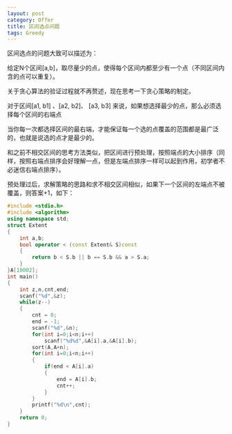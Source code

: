 ```yaml
---
layout: post
category: Offer
title: 区间选点问题
tags: Greedy
---
```


区间选点的问题大致可以描述为： 

给定N个区间[a,b]，取尽量少的点，使得每个区间内都至少有一个点（不同区间内含的点可以重复）。

关于贪心算法的验证过程就不再赘述，现在思考一下贪心策略的制定。 

对于区间[a1, b1] 、[a2, b2]、 [a3, b3] 来说，如果想选择最少的点，那么必须选择每个区间的右端点

当你每一次都选择区间的最右端，才能保证每一个选的点覆盖的范围都是最广泛的，也就是说选的点才是最少的。

和之前不相交区间的思考方法类似，把区间进行预处理，按照端点的大小排序（同样，按照右端点排序会好理解一点，但是左端点排序一样可以起到作用，初学者不必迷信右端点排序）。 

预处理过后，求解策略的思路和求不相交区间相似，如果下一个区间的左端点不被覆盖，则答案+1，如下：

```c++
#include <stdio.h>
#include <algorithm>
using namespace std;
struct Extent
{
    int a,b;
    bool operator < (const Extent& S)const
    {
        return b < S.b || b == S.b && a > S.a;
    }
}A[10002];
int main()
{
    int z,n,cnt,end;
    scanf("%d",&z);
    while(z--)
    {
        cnt = 0;
        end = -1;
        scanf("%d",&n);
        for(int i=0;i<n;i++)
            scanf("%d%d",&A[i].a,&A[i].b);
        sort(A,A+n);
        for(int i=0;i<n;i++)
        {
            if(end < A[i].a)
            {
                end = A[i].b;
                cnt++;
            }
        }
        printf("%d\n",cnt);
    }
	return 0;
}

```